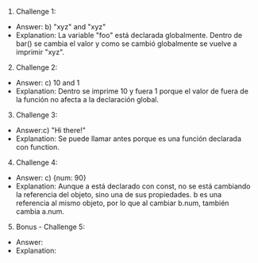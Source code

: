1. Challenge 1:
  - Answer: b) "xyz" and "xyz"
  - Explanation: La variable "foo" está declarada globalmente. Dentro de bar() se cambia el valor y como se cambió globalmente se vuelve a imprimir "xyz".


2. Challenge 2:
  - Answer: c) 10 and 1
  - Explanation: Dentro se imprime 10 y fuera 1 porque el valor de fuera de la función no afecta a la declaración global.


3. Challenge 3:
  - Answer:c) "Hi there!"
  - Explanation: Se puede llamar antes porque es una función declarada con function.


4. Challenge 4:
  - Answer: c) {num: 90}
  - Explanation: Aunque a está declarado con const, no se está cambiando la referencia del objeto, sino una de sus propiedades. b es una referencia al mismo objeto, por lo que al cambiar b.num, también cambia a.num.


5. Bonus - Challenge 5:
  - Answer:
  - Explanation:
